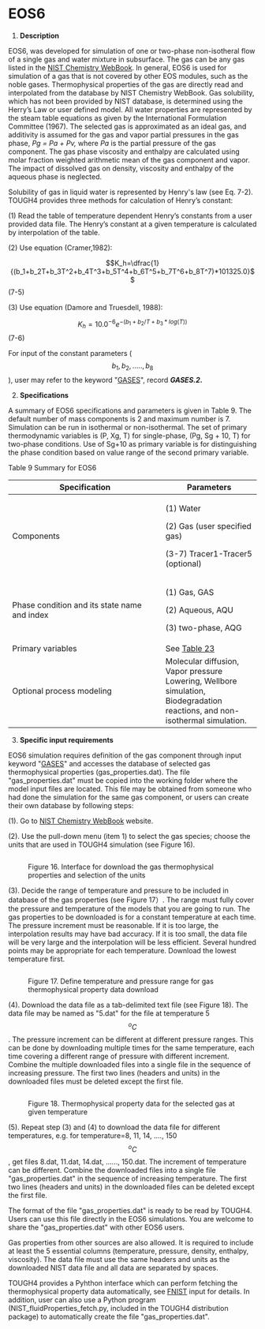 # EOS6

1. **Description**&#x20;

EOS6, was developed for simulation of one or two-phase non-isotheral flow of a single gas and water mixture in subsurface. The gas can be any gas listed in the  [NIST Chemistry WebBook](https://webbook.nist.gov/chemistry/fluid/). In general, EOS6 is used for simulation of a gas that is not covered by other EOS modules, such as the noble gases. Thermophysical properties of the gas are directly read and interpolated from the database by NIST Chemistry WebBook. Gas solubility, which has not been provided by NIST database, is determined using the Herry’s Law or user defined model.  All water properties are represented by the steam table equations as given by the International Formulation Committee (1967). The selected gas is approximated as an ideal gas, and additivity is assumed for the gas and vapor partial pressures in the gas phase, _Pg = Pa + Pv,_ where _Pa_ is the partial pressure of the gas component. The gas phase viscosity and enthalpy are calculated using molar fraction weighted arithmetic mean of the gas component and vapor. The impact of dissolved gas on density, viscosity and enthalpy of the aqueous phase is neglected.&#x20;

Solubility of gas in liquid water is represented by Henry's law (see Eq. 7-2). TOUGH4 provides three methods for calculation of Henry’s constant:

(1) Read the table of temperature dependent Henry’s constants from a user provided data file. The Henry’s constant at a given temperature is calculated by interpolation of the table.

(2) Use equation (Cramer,1982):

$$K_h=\dfrac{1}{(b_1+b_2T+b_3T^2+b_4T^3+b_5T^4+b_6T^5+b_7T^6+b_8T^7)*101325.0}$$               (7-5)

(3) Use equation (Damore and Truesdell, 1988):

$$K_h=10.0^{-6}e^{-(b_1+b_2/T+b_3*log(T))}$$                                                                                             (7-6)

For input of the constant parameters ($$b_1, b_2, ....., b_8$$), user may refer to the keyword "[GASES](../preparation-of-model-input/keywords-and-input-data/gases.md)", record _**GASES.2**_**.**&#x20;

2. **Specifications**

A summary of EOS6 specifications and parameters is given in Table 9. The default number of mass components is 2 and maximum number is 7. Simulation can be run in isothermal or non-isothermal. The set of primary thermodynamic variables is (P, Xg, T) for single-phase, (Pg, Sg + 10, T) for two-phase conditions. Use of Sg+10 as primary variable is for distinguishing the phase condition based on value range of the second primary variable. &#x20;

Table 9 Summary for EOS6

<table><thead><tr><th width="295">Specification</th><th>Parameters</th></tr></thead><tbody><tr><td>Components</td><td><p>(1) Water</p><p>(2) Gas (user specified gas)</p><p>(3-7) Tracer1-Tracer5 (optional)</p></td></tr><tr><td>Phase condition and its state name and index</td><td><p>(1) Gas, GAS </p><p>(2) Aqueous, AQU </p><p>(3) two-phase, AQG</p></td></tr><tr><td>Primary variables</td><td>See <a href="../preparation-of-model-input/inputs-for-initial-conditions/eos6.md">Table 23</a></td></tr><tr><td>Optional process modeling</td><td>Molecular diffusion, Vapor pressure Lowering, Wellbore simulation, Biodegradation reactions, and non-isothermal simulation. </td></tr></tbody></table>



3. **Specific input requirements**

EOS6 simulation requires definition of the gas component through input keyword "[GASES](../preparation-of-model-input/keywords-and-input-data/gases.md)" and accesses the database of selected gas thermophysical properties (gas\_properties.dat). The file "gas\_properties.dat" must be copied into the working folder where the model input files are located. This file may be obtained from someone who had done the simulation for the same gas component, or users can create their own database by following steps:

(1). Go to  [NIST Chemistry WebBook](https://webbook.nist.gov/chemistry/fluid/) website.&#x20;

(2). Use the pull-down menu (item 1) to select the gas species; choose the units that are used in TOUGH4 simulation (see Figure 16).

<figure><img src="../.gitbook/assets/image (47).png" alt=""><figcaption><p>Figure 16. Interface for download the gas thermophysical properties and selection of the units</p></figcaption></figure>

(3). Decide the range of temperature and pressure to be included in database of the gas properties (see Figure 17）. The range must fully cover the pressure and temperature of the models that you are going to run. The gas properties to be downloaded is for a constant temperature at each time. The pressure increment must be reasonable. If it is too large, the interpolation results may have bad accuracy. If it is too small, the data file will be very large and the interpolation will be less efficient. Several hundred points may be appropriate for each temperature.  Download the lowest temperature first.&#x20;

<figure><img src="../.gitbook/assets/image (48).png" alt=""><figcaption><p>Figure 17. Define temperature and pressure range for gas thermophysical property data download</p></figcaption></figure>

(4). Download the data file as a tab-delimited text file (see Figure 18). The data file may be named as "5.dat" for the file at temperature 5 $$^oC$$. The pressure increment can be different at different pressure ranges. This can be done by downloading multiple times for the same temperature, each time covering a different range of pressure with different increment. Combine the multiple downloaded files into a single file in the sequence of increasing pressure. The first two lines (headers and units) in the downloaded files must be deleted except the first file.&#x20;

<figure><img src="../.gitbook/assets/image (50).png" alt=""><figcaption><p>Figure 18. Thermophysical property data for the selected gas at given temperature </p></figcaption></figure>

(5). Repeat step (3) and (4) to download the data file for different temperatures, e.g. for temperature=8, 11, 14, ...., 150 $$^oC$$, get files 8.dat, 11.dat, 14.dat, ......, 150.dat. The increment of temperature can be different. Combine the downloaded files into a single file "gas\_properties.dat" in the sequence of increasing temperature.  The first two lines (headers and units) in the downloaded files can be deleted except the first file.

The format of the file "gas\_properties.dat" is ready to be read by TOUGH4. Users can use this file directly in the EOS6 simulations. You are welcome to share the "gas\_properties.dat" with other EOS6 users.

Gas properties from other sources are also allowed. It is required to include at least the 5 essential columns (temperature, pressure, density, enthalpy, viscosity). The data file must use the same headers and units as the downloaded NIST data file and all data are separated by spaces. &#x20;

TOUGH4 provides a Pyhthon interface which can perform fetching the thermophysical property data automatically, see [FNIST](../preparation-of-model-input/keywords-and-input-data/fnist.md) input for details. In addition, user can also use a Python program (NIST\_fluidProperties\_fetch.py, included in the TOUGH4 distribution package) to automatically create the file "gas\_properties.dat".&#x20;
